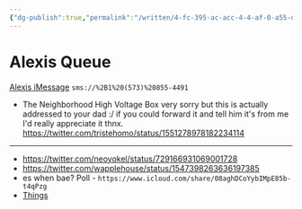 ```yaml
---
{"dg-publish":true,"permalink":"/written/4-fc-395-ac-acc-4-4-af-0-a55-d-3-e9589856276/","dgHomeLink":true,"dgPassFrontmatter":false}
---
```


# Alexis Queue

[Alexis iMessage](sms://%2B1%20573%20855-4491)
`sms://%2B1%20(573)%20855-4491`

- The Neighborhood High Voltage Box
very sorry but this is actually addressed to your dad :/
if you could forward it and tell him it's from me I'd really appreciate it thnx. https://twitter.com/tristehomo/status/1551278978182234114


---

- https://twitter.com/neoyokel/status/729166931069001728
- https://twitter.com/wapplehouse/status/1547398263636197385
- es when bae? Poll - `https://www.icloud.com/share/08aghDCoYybIMpE85b-t4qPzg`
- [Things](things:///show?id=BMxdRcuYKHmiaYv5WqJcMY)